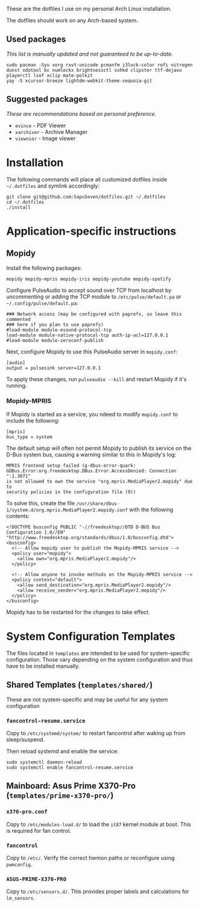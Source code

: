 These are the dotfiles I use on my personal Arch Linux installation.

The dotfiles should work on any Arch-based system.

## Used packages
_This list is manually updated and not guaranteed to be up-to-date._

    sudo pacman -Syu xorg rxvt-unicode pcmanfm i3lock-color rofi nitrogen dunst xdotool bc numlockx brightnessctl sxhkd clipster ttf-dejavu playerctl lsof xclip mate-polkit
    yay -S xcursor-breeze lightdm-webkit-theme-sequoia-git

## Suggested packages
_These are recommendations based on personal preference._

- `evince` - PDF Viewer
- `xarchiver` - Archive Manager
- `viewnior` - Image viewer

# Installation

The following commands will place all customized dotfiles inside `~/.dotfiles` and symlink accordingly:

    git clone git@github.com:SapuSeven/dotfiles.git ~/.dotfiles
    cd ~/.dotfiles
    ./install

# Application-specific instructions

## Mopidy

Install the following packages:

```
mopidy mopidy-mpris mopidy-iris mopidy-youtube mopidy-spotify
```

Configure PulseAudio to accept sound over TCP from localhost
by uncommenting or adding the TCP module to `/etc/pulse/default.pa`
or `~/.config/pulse/default.pa`:

```
### Network access (may be configured with paprefs, so leave this commented
### here if you plan to use paprefs)
#load-module module-esound-protocol-tcp
load-module module-native-protocol-tcp auth-ip-acl=127.0.0.1
#load-module module-zeroconf-publish
```

Next, configure Mopidy to use this PulseAudio server in `mopidy.conf`:

```
[audio]
output = pulsesink server=127.0.0.1
```

To apply these changes, run `pulseaudio --kill` and restart Mopidy if it's running.


### Mopidy-MPRIS

If Mopidy is started as a service, you ndeed to modify `mopidy.conf` to include the following:

```
[mpris]
bus_type = system
```

The default setup will often not permit Mopidy to publish its service on the D-Bus system bus,
causing a warning similar to this in Mopidy's log:

```
MPRIS frontend setup failed (g-dbus-error-quark:
GDBus.Error:org.freedesktop.DBus.Error.AccessDenied: Connection ":1.3071"
is not allowed to own the service "org.mpris.MediaPlayer2.mopidy" due to
security policies in the configuration file (9))
```

To solve this, create the file `/usr/share/dbus-1/system.d/org.mpris.MediaPlayer2.mopidy.conf` with the following contents:

```
<!DOCTYPE busconfig PUBLIC "-//freedesktop//DTD D-BUS Bus Configuration 1.0//EN"
"http://www.freedesktop.org/standards/dbus/1.0/busconfig.dtd">
<busconfig>
  <!-- Allow mopidy user to publish the Mopidy-MPRIS service -->
  <policy user="mopidy">
    <allow own="org.mpris.MediaPlayer2.mopidy"/>
  </policy>

  <!-- Allow anyone to invoke methods on the Mopidy-MPRIS service -->
  <policy context="default">
    <allow send_destination="org.mpris.MediaPlayer2.mopidy"/>
    <allow receive_sender="org.mpris.MediaPlayer2.mopidy"/>
  </policy>
</busconfig>
```

Mopidy has to be restarted for the changes to take effect.


# System Configuration Templates

The files located in `templates` are intended to be used for system-specific configuration. Those vary depending on the system configuration and thus have to be installed manually.

## Shared Templates (`templates/shared/`)

These are not system-specific and may be useful for any system configuration

### `fancontrol-resume.service`

Copy to `/etc/systemd/system/` to restart fancontrol after waking up from sleep/suspend.

Then reload systemd and enable the service:

```
sudo systemctl daemon-reload
sudo systemctl enable fancontrol-resume.service
```

## Mainboard: Asus Prime X370-Pro (`templates/prime-x370-pro/`)

### `x370-pro.conf`

Copy to `/etc/modules-load.d/` to load the `it87` kernel module at boot. This is required for fan control.

### `fancontrol`

Copy to `/etc/`. Verify the correct hwmon paths or reconfigure using `pwmconfig`.

### `ASUS-PRIME-X370-PRO`

Copy to `/etc/sensors.d/`. This provides proper labels and calculations for `lm_sensors`.

